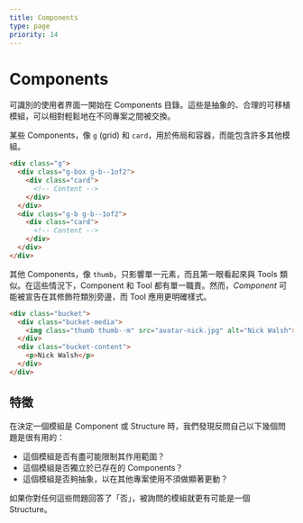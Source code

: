 ```yaml
---
title: Components
type: page
priority: 14
---
```


Components
==========

可識別的使用者界面一開始在 Components 目錄。這些是抽象的、合理的可移植模組，可以相對輕鬆地在不同專案之間被交換。

某些 Components，像 `g` (grid) 和 `card`，用於佈局和容器，而能包含許多其他模組。

```html
<div class="g">
  <div class="g-box g-b--1of2">
    <div class="card">
      <!-- Content -->
    </div>
  </div>
  <div class="g-b g-b--1of2">
    <div class="card">
      <!-- Content -->
    </div>
  </div>
</div>
```

其他 Components，像 `thumb`，只影響單一元素，而且第一眼看起來與 Tools 類似。在這些情況下，Component 和 Tool 都有單一職責。然而，*Component* 可能被宣告在其修飾符類別旁邊，而 Tool 應用更明確樣式。

```html
<div class="bucket">
  <div class="bucket-media">
    <img class="thumb thumb--m" src="avatar-nick.jpg" alt="Nick Walsh">
  </div>
  <div class="bucket-content">
    <p>Nick Walsh</p>
  </div>
</div>
```

特徵
---------------

在決定一個模組是 Component 或 Structure 時，我們發現反問自己以下幾個問題是很有用的：

- 這個模組是否有盡可能限制其作用範圍？
- 這個模組是否獨立於已存在的 Components？
- 這個模組是否夠抽象，以在其他專案使用不須做顯著更動？

如果你對任何這些問題回答了「否」，被詢問的模組就更有可能是一個 Structure。
